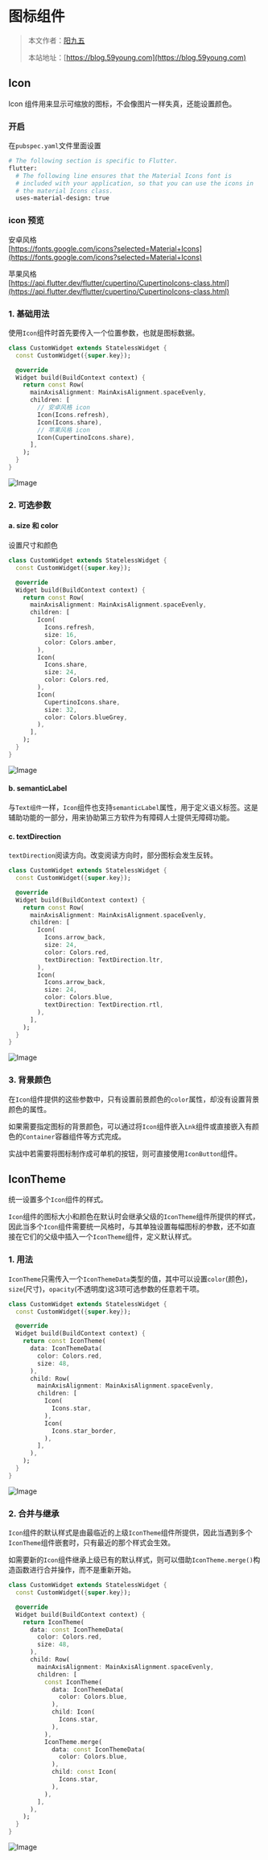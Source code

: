 # 图标组件

> 本文作者：[阳九五](https://github.com/CN-YoungYang)
>
> 本站地址：[https://blog.59young.com](https://blog.59young.com)


## Icon
Icon 组件用来显示可缩放的图标，不会像图片一样失真，还能设置颜色。

### 开启
在`pubspec.yaml`文件里面设置
```sh
# The following section is specific to Flutter.
flutter:
  # The following line ensures that the Material Icons font is
  # included with your application, so that you can use the icons in
  # the material Icons class.
  uses-material-design: true
```

### icon 预览
安卓风格  
[https://fonts.google.com/icons?selected=Material+Icons](https://fonts.google.com/icons?selected=Material+Icons)

苹果风格  
[https://api.flutter.dev/flutter/cupertino/CupertinoIcons-class.html](https://api.flutter.dev/flutter/cupertino/CupertinoIcons-class.html)

### 1. 基础用法
使用`Icon`组件时首先要传入一个位置参数，也就是图标数据。
```dart
class CustomWidget extends StatelessWidget {
  const CustomWidget({super.key});

  @override
  Widget build(BuildContext context) {
    return const Row(
      mainAxisAlignment: MainAxisAlignment.spaceEvenly,
      children: [
        // 安卓风格 icon
        Icon(Icons.refresh),
        Icon(Icons.share),
        // 苹果风格 icon
        Icon(CupertinoIcons.share),
      ],
    );
  }
}
```
![Image](https://raw.githubusercontent.com/CN-YoungYang/BlogAssets/refs/heads/master/docs/flutter/常用组件/Flutter_图标组件/1.webp)


### 2. 可选参数
#### a. size 和 color
设置尺寸和颜色
```dart
class CustomWidget extends StatelessWidget {
  const CustomWidget({super.key});

  @override
  Widget build(BuildContext context) {
    return const Row(
      mainAxisAlignment: MainAxisAlignment.spaceEvenly,
      children: [
        Icon(
          Icons.refresh,
          size: 16,
          color: Colors.amber,
        ),
        Icon(
          Icons.share,
          size: 24,
          color: Colors.red,
        ),
        Icon(
          CupertinoIcons.share,
          size: 32,
          color: Colors.blueGrey,
        ),
      ],
    );
  }
}
```
![Image](https://raw.githubusercontent.com/CN-YoungYang/BlogAssets/refs/heads/master/docs/flutter/常用组件/Flutter_图标组件/2.webp)

#### b. semanticLabel
与`Text组件`一样，`Icon`组件也支持`semanticLabel`属性，用于定义语义标签。这是辅助功能的一部分，用来协助第三方软件为有障碍人士提供无障碍功能。

#### c. textDirection
`textDirection`阅读方向。改变阅读方向时，部分图标会发生反转。
```dart
class CustomWidget extends StatelessWidget {
  const CustomWidget({super.key});

  @override
  Widget build(BuildContext context) {
    return const Row(
      mainAxisAlignment: MainAxisAlignment.spaceEvenly,
      children: [
        Icon(
          Icons.arrow_back,
          size: 24,
          color: Colors.red,
          textDirection: TextDirection.ltr,
        ),
        Icon(
          Icons.arrow_back,
          size: 24,
          color: Colors.blue,
          textDirection: TextDirection.rtl,
        ),
      ],
    );
  }
}
```
![Image](https://raw.githubusercontent.com/CN-YoungYang/BlogAssets/refs/heads/master/docs/flutter/常用组件/Flutter_图标组件/3.webp)

### 3. 背景颜色
在`Icon`组件提供的这些参数中，只有设置前景颜色的`color`属性，却没有设置背景颜色的属性。

如果需要指定图标的背景颜色，可以通过将`Icon`组件嵌入`Lnk`组件或直接嵌入有颜色的`Container`容器组件等方式完成。

实战中若需要将图标制作成可单机的按钮，则可直接使用`IconButton`组件。

## IconTheme
统一设置多个`Icon`组件的样式。

`Icon`组件的图标大小和颜色在默认时会继承父级的`IconTheme`组件所提供的样式，因此当多个`Icon`组件需要统一风格时，与其单独设置每幅图标的参数，还不如直接在它们的父级中插入一个`IconTheme`组件，定义默认样式。

### 1. 用法
`IconTheme`只需传入一个`IconThemeData`类型的值，其中可以设置`color`(颜色)，`size`(尺寸)，`opacity`(不透明度)这3项可选参数的任意若干项。
```dart
class CustomWidget extends StatelessWidget {
  const CustomWidget({super.key});

  @override
  Widget build(BuildContext context) {
    return const IconTheme(
      data: IconThemeData(
        color: Colors.red,
        size: 48,
      ),
      child: Row(
        mainAxisAlignment: MainAxisAlignment.spaceEvenly,
        children: [
          Icon(
            Icons.star,
          ),
          Icon(
            Icons.star_border,
          ),
        ],
      ),
    );
  }
}
```
![Image](https://raw.githubusercontent.com/CN-YoungYang/BlogAssets/refs/heads/master/docs/flutter/常用组件/Flutter_图标组件/4.webp)

### 2. 合并与继承
`Icon`组件的默认样式是由最临近的上级`IconTheme`组件所提供，因此当遇到多个`IconTheme`组件嵌套时，只有最近的那个样式会生效。

如需要新的`Icon`组件继承上级已有的默认样式，则可以借助`IconTheme.merge()`构造函数进行合并操作，而不是重新开始。
```dart
class CustomWidget extends StatelessWidget {
  const CustomWidget({super.key});

  @override
  Widget build(BuildContext context) {
    return IconTheme(
      data: const IconThemeData(
        color: Colors.red,
        size: 48,
      ),
      child: Row(
        mainAxisAlignment: MainAxisAlignment.spaceEvenly,
        children: [
          const IconTheme(
            data: IconThemeData(
              color: Colors.blue,
            ),
            child: Icon(
              Icons.star,
            ),
          ),
          IconTheme.merge(
            data: const IconThemeData(
              color: Colors.blue,
            ),
            child: const Icon(
              Icons.star,
            ),
          ),
        ],
      ),
    );
  }
}
```
![Image](https://raw.githubusercontent.com/CN-YoungYang/BlogAssets/refs/heads/master/docs/flutter/常用组件/Flutter_图标组件/5.webp)